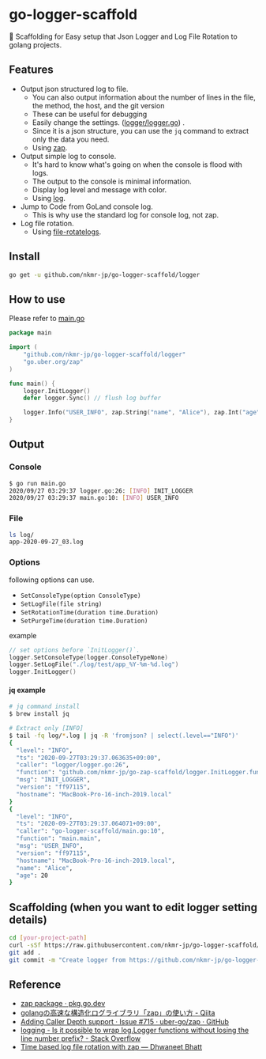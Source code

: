 # go-logger-scaffold

:rocket: Scaffolding for Easy setup that Json Logger and Log File Rotation to golang projects.

## Features

- Output json structured log to file.
    - You can also output information about the number of lines in the file, the method, the host,
      and the git version
    - These can be useful for debugging
    - Easily change the
      settings. ([logger/logger.go](https://github.com/nkmr-jp/go-logger-scaffold/blob/master/logger/logger.go#L32))
      .
    - Since it is a json structure, you can use the `jq` command to extract only the data you need.
    - Using [zap](https://github.com/uber-go/zap).
- Output simple log to console.
    - It's hard to know what's going on when the console is flood with logs.
    - The output to the console is minimal information.
    - Display log level and message with color.
    - Using [log](https://pkg.go.dev/log).
- Jump to Code from GoLand console log.
    - This is why use the standard log for console log, not zap.
- Log file rotation.
    - Using [file-rotatelogs](https://github.com/lestrrat-go/file-rotatelogs).

## Install

```sh
go get -u github.com/nkmr-jp/go-logger-scaffold/logger
```

## How to use

Please refer to [main.go](main.go)

```go
package main

import (
	"github.com/nkmr-jp/go-logger-scaffold/logger"
	"go.uber.org/zap"
)

func main() {
	logger.InitLogger()
	defer logger.Sync() // flush log buffer

	logger.Info("USER_INFO", zap.String("name", "Alice"), zap.Int("age", 20))
}
```

## Output

### Console

```sh
$ go run main.go
2020/09/27 03:29:37 logger.go:26: [INFO] INIT_LOGGER
2020/09/27 03:29:37 main.go:10: [INFO] USER_INFO
```

### File

```sh
ls log/
app-2020-09-27_03.log
```

### Options

following options can use. 

- `SetConsoleType(option ConsoleType)`
- `SetLogFile(file string)`
- `SetRotationTime(duration time.Duration)`
- `SetPurgeTime(duration time.Duration)`

example

```go
// set options before `InitLogger()`. 
logger.SetConsoleType(logger.ConsoleTypeNone)
logger.SetLogFile("./log/test/app_%Y-%m-%d.log")
logger.InitLogger()
```

#### jq example

```sh
# jq command install
$ brew install jq

# Extract only [INFO]
$ tail -fq log/*.log | jq -R 'fromjson? | select(.level=="INFO")'
{
  "level": "INFO",
  "ts": "2020-09-27T03:29:37.063635+09:00",
  "caller": "logger/logger.go:26",
  "function": "github.com/nkmr-jp/go-zap-scaffold/logger.InitLogger.func1",
  "msg": "INIT_LOGGER",
  "version": "ff97115",
  "hostname": "MacBook-Pro-16-inch-2019.local"
}
{
  "level": "INFO",
  "ts": "2020-09-27T03:29:37.064071+09:00",
  "caller": "go-logger-scaffold/main.go:10",
  "function": "main.main",
  "msg": "USER_INFO",
  "version": "ff97115",
  "hostname": "MacBook-Pro-16-inch-2019.local",
  "name": "Alice",
  "age": 20
}
```

## Scaffolding (when you want to edit logger setting details)

```sh
cd [your-project-path]
curl -sSf https://raw.githubusercontent.com/nkmr-jp/go-logger-scaffold/master/scaffold.sh | sh
git add .
git commit -m "Create logger from https://github.com/nkmr-jp/go-logger-scaffold"
```

## Reference

* [zap package · pkg.go.dev](https://pkg.go.dev/go.uber.org/zap)
* [golangの高速な構造化ログライブラリ「zap」の使い方 - Qiita](https://qiita.com/emonuh/items/28dbee9bf2fe51d28153)
* [Adding Caller Depth support · Issue #715 · uber-go/zap · GitHub](https://github.com/uber-go/zap/issues/715)
* [logging - Is it possible to wrap log.Logger functions without losing the line number prefix? - Stack Overflow](https://stackoverflow.com/questions/42762391/is-it-possible-to-wrap-log-logger-functions-without-losing-the-line-number-prefi)
* [Time based log file rotation with zap — Dhwaneet Bhatt](https://dhwaneetbhatt.com/time-based-log-file-rotation-with-zap)
